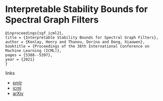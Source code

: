 # Interpretable Stability Bounds for Spectral Graph Filters

```
@inproceedings{sgf_icml21,
title = {Interpretable Stability Bounds for Spectral Graph Filters},
author = {Kenlay, Henry and Thanou, Dorina and Dong, Xiaowen},
booktitle = {Proceedings of the 38th International Conference on Machine Learning (ICML)},
pages = {5388--5397},
year = {2021}
}
```

links
- [pmlr](http://proceedings.mlr.press/v139/kenlay21a.html)
- [icml](https://icml.cc/virtual/2021/poster/10145)
- [arXiv](https://arxiv.org/abs/2102.09587)